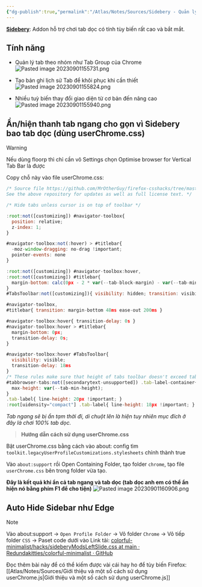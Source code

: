 ```yaml
---
{"dg-publish":true,"permalink":"/Atlas/Notes/Sources/Sidebery - Quản lý tab dọc với tính tuỳ biến cao/","tags":["on/bt_chiase"]}
---
```


[**Sidebery**](https://addons.mozilla.org/en-US/firefox/addon/sidebery/): Addon hỗ trợ chơi tab dọc có tính tùy biến rất cao và bắt mắt.
## Tính năng
- Quản lý tab theo nhóm như Tab Group của Chrome
![Pasted image 20230901155731.png](/img/user/Atlas/Utilities/Images/Pasted%20image%2020230901155731.png)

- Tạo bản ghi lịch sử Tab để khôi phục khi cần thiết
![Pasted image 20230901155824.png](/img/user/Atlas/Utilities/Images/Pasted%20image%2020230901155824.png) 

- Nhiều tuỳ biến thay đổi giao diện từ cơ bản đến nâng cao
![Pasted image 20230901155940.png](/img/user/Atlas/Utilities/Images/Pasted%20image%2020230901155940.png)

## Ẩn/hiện thanh tab ngang cho gọn vì Sidebery bao tab dọc (dùng userChrome.css)
>[!Warning]
>Nếu dùng floorp thì chỉ cần vô Settings chọn Optimise browser for Vertical Tab Bar là được

Copy chỗ này vào file userChrome.css:
```javaScript
/* Source file https://github.com/MrOtherGuy/firefox-csshacks/tree/master/chrome/autohide_tabstoolbar.css made available under Mozilla Public License v. 2.0
See the above repository for updates as well as full license text. */

/* Hide tabs unless cursor is on top of toolbar */

:root:not([customizing]) #navigator-toolbox{
  position: relative;
  z-index: 1;
}

#navigator-toolbox:not(:hover) > #titlebar{
  -moz-window-dragging: no-drag !important;
  pointer-events: none
}

:root:not([customizing]) #navigator-toolbox:hover,
:root:not([customizing]) #titlebar{
  margin-bottom: calc(0px - 2 * var(--tab-block-margin) - var(--tab-min-height));
}
#TabsToolbar:not([customizing]){ visibility: hidden; transition: visibility 0ms linear 200ms }

#navigator-toolbox,
#titlebar{ transition: margin-bottom 48ms ease-out 200ms }

#navigator-toolbox:hover{ transition-delay: 0s }
#navigator-toolbox:hover > #titlebar{
  margin-bottom: 0px;
  transition-delay: 0s;
}

#navigator-toolbox:hover #TabsToolbar{
  visibility: visible;
  transition-delay: 18ms
}
/* These rules make sure that height of tabs toolbar doesn't exceed tab-min-height */
#tabbrowser-tabs:not([secondarytext-unsupported]) .tab-label-container{
  max-height: var(--tab-min-height);
}
.tab-label{ line-height: 20px !important; }
:root[uidensity="compact"] .tab-label{ line-height: 18px !important; }
```

*Tab ngang sẽ bị ẩn tạm thời đi, di chuột lên là hiện tuy nhiên mục đích ở đây là chơi 100% tab dọc.*

> **Hướng dẫn cách sử dụng userChrome.css**

Bật userChrome.css bằng cách vào about: config tìm `toolkit.legacyUserProfileCustomizations.stylesheets` chỉnh thành true 

Vào `about:support` rồi Open Containing Folder, tạo folder `chrome`, tạo file `userChrome.css` bên trong folder vừa tạo.

**Đây là kết quả khi ẩn cả tab ngang và tab dọc (tab dọc anh em có thể ẩn hiện nó bằng phím F1 để cho tiện)**
![Pasted image 20230901160906.png](/img/user/Atlas/Utilities/Images/Pasted%20image%2020230901160906.png)

## Auto Hide Sidebar như Edge
>[!Note]
>Vào about:support -> `Open Profile Folder` -> Vô folder `Chrome` -> Vô tiếp folder `CSS` -> Paset code dưới vào 
>Link tải: [colorful-minimalist/hacks/sideberyModsLeftSlide.css at main · Redundakitties/colorful-minimalist · GitHub](https://github.com/Redundakitties/colorful-minimalist/blob/main/hacks/sideberyModsLeftSlide.css)

Đọc thêm bài này để có thể kiếm được vài cái hay ho để tùy biến Firefox: [[Atlas/Notes/Sources/Giới thiệu và một số cách sử dụng userChrome.js\|Giới thiệu và một số cách sử dụng userChrome.js]]
